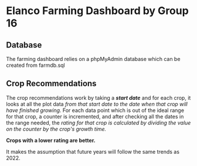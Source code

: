 # Elanco Farming Dashboard by Group 16
## Database
The farming dashboard relies on a phpMyAdmin database which can be created from farmdb.sql
## Crop Recommendations
The crop recommendations work by taking a _**start date**_ and for each crop, 
it looks at all the plot data _from that start date to the date when that crop will have finished growing._
For each data point which is out of the ideal range for that crop, a counter is incremented, 
and after checking all the dates in the range needed, the _rating for that crop is calculated by 
dividing the value on the counter by the crop's growth time._

**Crops with a lower rating are better.**

It makes the assumption that future years will follow the same trends as 2022.
